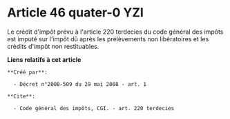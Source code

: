 # Article 46 quater-0 YZI

Le crédit d'impôt prévu à l'article 220 terdecies du code général des impôts est imputé sur l'impôt dû après les prélèvements
non libératoires et les crédits d'impôt non restituables.

**Liens relatifs à cet article**

	**Créé par**:

	  - Décret n°2008-509 du 29 mai 2008 - art. 1

	**Cite**:

	  - Code général des impôts, CGI. - art. 220 terdecies

